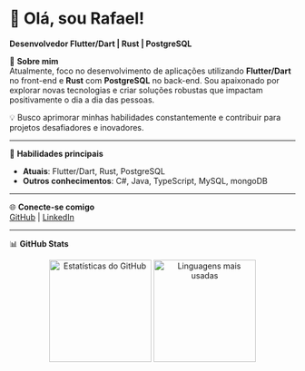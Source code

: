 # 👋 Olá, sou Rafael!  
**Desenvolvedor Flutter/Dart | Rust | PostgreSQL**  

🎯 **Sobre mim**  
Atualmente, foco no desenvolvimento de aplicações utilizando **Flutter/Dart** no front-end e **Rust** com **PostgreSQL** no back-end. Sou apaixonado por explorar novas tecnologias e criar soluções robustas que impactam positivamente o dia a dia das pessoas.  

💡 Busco aprimorar minhas habilidades constantemente e contribuir para projetos desafiadores e inovadores.  

---

💼 **Habilidades principais**  
- **Atuais**: Flutter/Dart, Rust, PostgreSQL  
- **Outros conhecimentos**: C#, Java, TypeScript, MySQL, mongoDB  

---

🌐 **Conecte-se comigo**  
[GitHub](https://github.com/rafaelgust) | [LinkedIn](https://www.linkedin.com/in/rafaelgust/)

---

📊 **GitHub Stats**  
<div align="center">
<img height="180em" src="https://github-readme-stats.vercel.app/api?username=rafaelgust&show_icons=true&theme=midnight-purple&include_all_commits=true&count_private=true" alt="Estatísticas do GitHub"/>
<img height="180em" src="https://github-readme-stats.vercel.app/api/top-langs/?username=rafaelgust&exclude_repo=rafaelgust.github.io&layout=compact&langs_count=7&theme=midnight-purple" alt="Linguagens mais usadas"/>
</div>
